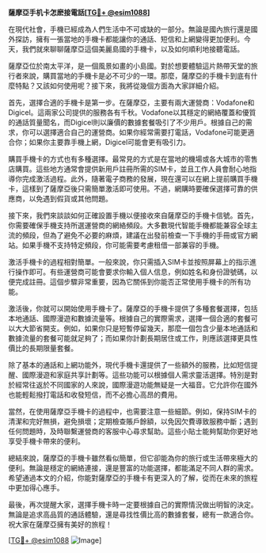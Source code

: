 **薩摩亞手机卡怎麽接電話[[TG💪+ @esim1088](https://t.me/s/esim1088)]**

在現代社會，手機已經成為人們生活中不可或缺的一部分。無論是國內旅行還是國外探訪，擁有一張當地的手機卡都能讓你的通話、短信和上網變得更加便利。今天，我們就來聊聊薩摩亞這個美麗島國的手機卡，以及如何順利地接聽電話。

薩摩亞位於南太平洋，是一個風景如畫的小島國。對於想要體驗這片熱帶天堂的旅行者來說，購買當地的手機卡是必不可少的一環。那麼，薩摩亞的手機卡到底有什麼特點？又該如何使用呢？接下來，我將從幾個方面為大家詳細介紹。

首先，選擇合適的手機卡是第一步。在薩摩亞，主要有兩大運營商：Vodafone和Digicel。這兩家公司提供的服務各有千秋。Vodafone以其穩定的網絡覆蓋和優質的通話質量聞名，而Digicel則以廉價的數據套餐吸引了不少用戶。根據自己的需求，你可以選擇適合自己的運營商。如果你經常需要打電話，Vodafone可能更適合你；如果你主要靠手機上網，Digicel可能會更有吸引力。

購買手機卡的方式也有多種選擇。最常見的方式是在當地的機場或各大城市的零售店購買。這些地方通常會提供新用戶註冊所需的SIM卡，並且工作人員會耐心地指導你完成激活過程。此外，隨著電子商務的發展，現在還可以在網上提前購買手機卡，這樣到了薩摩亞後只需簡單激活即可使用。不過，網購時要確保選擇可靠的供應商，以免遇到假貨或其他問題。

接下來，我們來談談如何正確設置手機以便接收來自薩摩亞的手機卡信號。首先，你需要確保手機支持所選運營商的網絡頻段。大多數現代智能手機都能兼容全球主流的頻段，但為了避免不必要的麻煩，建議在出發前檢查一下手機的手冊或官方網站。如果手機不支持特定頻段，你可能需要考慮租借一部兼容的手機。

激活手機卡的過程相對簡單。一般來說，你只需插入SIM卡並按照屏幕上的指示進行操作即可。有些運營商可能會要求你輸入個人信息，例如姓名和身份證號碼，以便完成註冊。這個步驟非常重要，因為它關係到你能否正常使用手機卡的所有功能。

激活後，你就可以開始使用手機卡了。薩摩亞的手機卡提供了多種套餐選擇，包括本地通話、國際漫遊和數據流量等。根據自己的實際需求，選擇一個合適的套餐可以大大節省開支。例如，如果你只是短暫停留幾天，那麼一個包含少量本地通話和數據流量的套餐可能就足夠了；而如果你計劃長期居住或工作，則應該選擇更具性價比的長期限量套餐。

除了基本的通話和上網功能外，現代手機卡還提供了一些額外的服務，比如短信提醒、國際漫遊和家庭共享計劃等。這些功能可以根據個人需求靈活選擇。特別是對於經常往返於不同國家的人來說，國際漫遊功能無疑是一大福音。它允許你在國外也能輕鬆撥打電話和收發短信，而不必擔心高昂的費用。

當然，在使用薩摩亞手機卡的過程中，也需要注意一些細節。例如，保持SIM卡的清潔和完好無損，避免損壞；定期檢查賬戶餘額，以免因欠費導致服務中斷；遇到任何問題時，及時聯繫運營商的客服中心尋求幫助。這些小貼士能夠幫助你更好地享受手機卡帶來的便利。

總結來說，薩摩亞的手機卡雖然看似簡單，但它卻能為你的旅行或生活帶來極大的便利。無論是穩定的網絡連接，還是豐富的功能選擇，都能滿足不同人群的需求。希望通過本文的介紹，你能對薩摩亞的手機卡有更深入的了解，從而在未來的旅程中更加得心應手。

最後，再次提醒大家，選擇手機卡時一定要根據自己的實際情況做出明智的決定。無論是追求高品質的通話體驗，還是尋找性價比高的數據套餐，總有一款適合你。祝大家在薩摩亞擁有美好的旅程！

[[TG💪+ @esim1088](https://t.me/s/esim1088) ![Image](https://i.postimg.cc/4NQfJmqS/Snipaste-2025-05-13-00-14-12.png)]